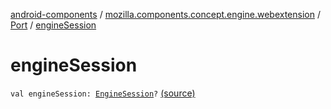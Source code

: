 [android-components](../../index.md) / [mozilla.components.concept.engine.webextension](../index.md) / [Port](index.md) / [engineSession](./engine-session.md)

# engineSession

`val engineSession: `[`EngineSession`](../../mozilla.components.concept.engine/-engine-session/index.md)`?` [(source)](https://github.com/mozilla-mobile/android-components/blob/master/components/concept/engine/src/main/java/mozilla/components/concept/engine/webextension/WebExtension.kt#L222)